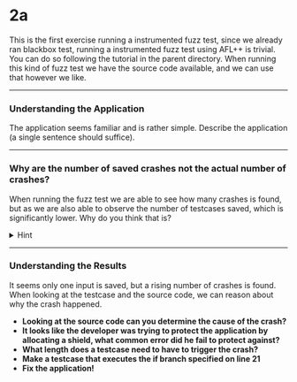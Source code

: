 # 2a
This is the first exercise running a instrumented fuzz test, since we already ran blackbox test, running a instrumented fuzz test using AFL++ is trivial. You can do so following the tutorial in the parent directory. When running this kind of fuzz test we have the source code available, and we can use that however we like.

----------------------------------------------------------------
### Understanding the Application
The application seems familiar and is rather simple. Describe the application (a single sentence should suffice).

------------------------------------------------

### Why are the number of saved crashes not the actual number of crashes?
When running the fuzz test we are able to see how many crashes is found, but as we are also able to observe the number of testcases saved, which is significantly lower. Why do you think that is?
<details>
  <summary>Hint</summary>
When the source code is available we are able to do dynamic analysis, such as a debugging. Debugging one failed run is often enough to find and fix the fail.
</details>

----------------------------------------------------------------

### Understanding the Results
It seems only one input is saved, but a rising number of crashes is found. When looking at the testcase and the source code, we can reason about why the crash happened. 

- **Looking at the source code can you determine the cause of the crash?**
- **It looks like the developer was trying to protect the application by allocating a shield, what common error did he fail to protect against?**
- **What length does a testcase need to have to trigger the crash?**
- **Make a testcase that executes the if branch specified on line 21**
- **Fix the application!**

